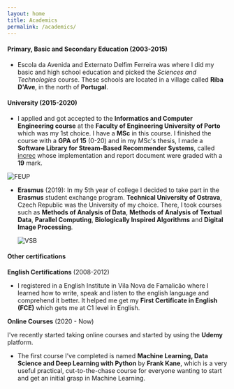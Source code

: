 ```yaml
---
layout: home
title: Academics
permalink: /academics/
---
```



#### Primary, Basic and Secondary Education (2003-2015)
- Escola da Avenida and Externato Delfim Ferreira was where I did my basic and high school education and picked the *Sciences and Technologies* course. These schools are located in a village called **Riba D'Ave**, in the north of **Portugal**.

#### University (2015-2020)
- I applied and got accepted to the **Informatics and Computer Engineering course** at the **Faculty of Engineering University of Porto** which was my 1st choice.
I have a **MSc** in this course.
I finished the course with a **GPA of 15** (0-20) and in my MSc's thesis, I made a **Software Library for Stream-Based Recommender Systems**, called [increc](https://pypi.org/project/increc/) whose implementation and report document were graded with a **19** mark.

![FEUP]({{site.url}}/assets/img/academics/feup.png)

- **Erasmus** (2019):  In my 5th year of college I decided to take part in the **Erasmus** student exchange program.
**Technical University of Ostrava**, Czech Republic was the University of my choice. There, I took courses such as **Methods of Analysis of Data**, **Methods of Analysis of Textual Data**, **Parallel Computing**, **Biologically Inspired Algorithms** and **Digital Image Processing**.

  ![VSB]({{site.url}}/assets/img/academics/vsb.png)

#### Other certifications

**English Certifications** (2008-2012)

- I registered in a English Institute in Vila Nova de Famalicão where I learned how to write, speak and listen to the english language and comprehend it better. It helped me get my **First Certificate in English (FCE)** which gets me at C1 level in English.

**Online Courses** (2020 - Now)

I've recently started taking online courses and started by using the **Udemy** platform.

 - The first course I've completed is named **Machine Learning, Data Science and Deep Learning with Python** by **Frank Kane**, which is a very useful practical, cut-to-the-chase course for everyone wanting to start and get an initial grasp in Machine Learning.
